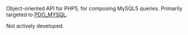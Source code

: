Object-oriented API for PHP5, for composing MySQL5 queries. Primarily targeted to [PDO_MYSQL](http://docs.php.net/pdo_mysql).

Not actively developed.
